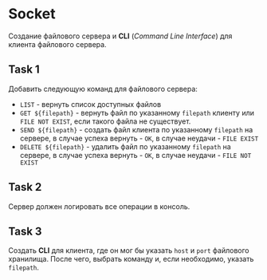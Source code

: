# Socket

Создание файлового сервера и **CLI** (*Command Line Interface*) для клиента файлового сервера.

## Task 1

Добавить следующую команд для файлового сервера:
- `LIST` - вернуть список доступных файлов
- `GET ${filepath}` - вернуть файл по указанному `filepath` клиенту или `FILE NOT EXIST`, если такого файла не существует.
- `SEND ${filepath}` - создать файл клиента по указанному `filepath` на сервере, в случае успеха вернуть - `OK`, в случае неудачи - `FILE EXIST`
- `DELETE ${filepath}` - удалить файл по указанному `filepath` на сервере,  в случае успеха вернуть - `OK`, в случае неудачи - `FILE NOT EXIST`

## Task 2

Сервер должен логировать все операции в консоль.

## Task 3

Создать **CLI** для клиента, где он мог бы указать `host` и `port` файлового хранилища. После чего, выбрать команду и, если необходимо, указать `filepath`.